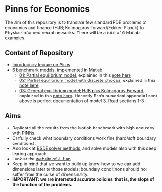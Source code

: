 # Pinns for Economics

The aim of this repository is to translate few standard PDE problems of economics and finance (HJB; Kolmogorov-forward/Fokker-Planck) to Physics-informed neural networks.
There will be a total of 6 Matlab examples.

## Content of Repository

* [Introductory lecture on Pinns](Pinn_lecture)
* [6 benchmark models, implemented in Matlab](matlab_examples)
    - [01: Partial equilibrium model](matlab_examples/01_partial_equilibrium_diffusion), explained in this [note here](matlab_examples/notes.pdf)
    - [02: Partial equilibrium model with discrete choices](matlab_examples/02_partial_equilibrium_discrete), explained in this [note here](matlab_examples/notes.pdf)
    - [03: General equilibrium model; HJB plus Kolmogorov Forward](matlab_examples/03_general_equilibrium), explained in this [note here](https://benjaminmoll.com/wp-content/uploads/2020/02/HACT_Numerical_Appendix.pdf). Honestly Ben’s numerical appendix I sent above is perfect documentation of model 3. Read sections 1-3


## Aims

* Replicate all the results from the Matlab benchmark with high accuracy with PINNs.
* Carfully check what boundary conditions work fine (hard/soft boundary conditions).
* Also look at [BSDE solver methods](https://arxiv.org/abs/2505.17032), and solve models also with this deep learing approach.
* Look at the [website of J. Han](https://users.flatironinstitute.org/~jhan/).
* Keep in mind that we want to build up know-how so we can add dimensions later to those models; boundary conditinons should not suffer from the curse of dimensinality.
* **IMPORTANT: we are interested accurate policies, that is, the slope of the function of the problems.** 

    
